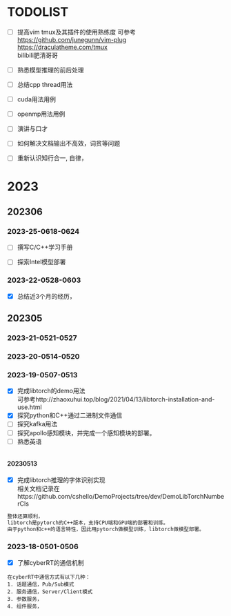 
# TODOLIST
- [ ] 提高vim tmux及其插件的使用熟练度
可参考  
https://github.com/junegunn/vim-plug  
https://draculatheme.com/tmux  
bilibili肥清哥哥  


- [ ] 熟悉模型推理的前后处理
- [ ] 总结cpp thread用法
- [ ] cuda用法用例
- [ ] openmp用法用例
- [ ] 演讲与口才
- [ ] 如何解决文档输出不高效，词贫等问题
- [ ] 重新认识知行合一, 自律，




# 2023

## 202306

### 2023-25-0618-0624
- [ ] 撰写C/C++学习手册
- [ ] 探索Intel模型部署



### 2023-22-0528-0603
- [x] 总结近3个月的经历，




## 202305

### 2023-21-0521-0527


### 2023-20-0514-0520

### 2023-19-0507-0513
- [x] 完成libtorch的demo用法  
可参考http://zhaoxuhui.top/blog/2021/04/13/libtorch-installation-and-use.html
- [x] 探究python和C++通过二进制文件通信
- [ ] 探究kafka用法
- [ ] 探究apollo感知模块，并完成一个感知模块的部署。
- [ ] 熟悉英语
```txt

```

#### 20230513  
- [x] 完成libtorch推理的字体识别实现  
相关文档记录在https://github.com/cshello/DemoProjects/tree/dev/DemoLibTorchNumberCls

```txt  
整体还算顺利， 
libtorch是pytorch的C++版本，支持CPU端和GPU端的部署和训练。
由于python和c++的语言特性，因此用pytorch做模型训练，libtorch做模型部署。
```


### 2023-18-0501-0506  
- [x] 了解cyberRT的通信机制
```text
在cyberRT中通信方式有以下几种：
1. 话题通信，Pub/Sub模式
2. 服务通信，Server/Client模式
3. 参数服务，
4. 组件服务，


```

